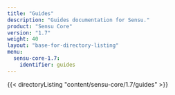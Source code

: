 ```yaml
---
title: "Guides"
description: "Guides documentation for Sensu."
product: "Sensu Core"
version: "1.7"
weight: 40
layout: "base-for-directory-listing"
menu:
  sensu-core-1.7:
    identifier: guides
---
```


{{< directoryListing "content/sensu-core/1.7/guides" >}}

